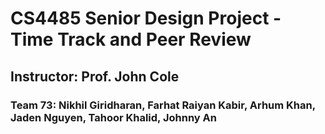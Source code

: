 # CS4485 Senior Design Project - Time Track and Peer Review

## Instructor: Prof. John Cole

### Team 73: Nikhil Giridharan, Farhat Raiyan Kabir, Arhum Khan, Jaden Nguyen, Tahoor Khalid, Johnny An
